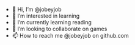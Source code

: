 - 👋 Hi, I’m @jobeyjob
- 👀 I’m interested in learning
- 🌱 I’m currently learning reading
- 💞️ I’m looking to collaborate on games
- 📫 How to reach me @jobeyjob on github.com

<!---
jobeyjob/jobeyjob is a ✨ special ✨ repository because its `README.md` (this file) appears on your GitHub profile.
You can click the Preview link to take a look at your changes.
--->
